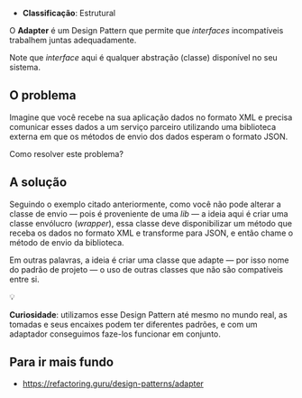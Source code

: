 - **Classificação**: Estrutural

O **Adapter** é um Design Pattern que permite que *interfaces* incompatíveis trabalhem juntas adequadamente.

Note que _interface_ aqui é qualquer abstração (classe) disponível no seu sistema.

## O problema

Imagine que você recebe na sua aplicação dados no formato XML e precisa comunicar esses dados a um serviço parceiro utilizando uma biblioteca externa em que os métodos de envio dos dados esperam o formato JSON.

Como resolver este problema?

## A solução

Seguindo o exemplo citado anteriormente, como você não pode alterar a classe de envio — pois é proveniente de uma _lib_ — a ideia aqui é criar uma classe envólucro (_wrapper_), essa classe deve disponibilizar um método que receba os dados no formato XML e transforme para JSON, e então chame o método de envio da biblioteca.

Em outras palavras, a ideia é criar uma classe que adapte — por isso nome do padrão de projeto — o uso de outras classes que não são compatíveis entre si.

<aside class="callout">
  <div class="icon">💡</div>
  <div class="content">
    <p><strong>Curiosidade</strong>: utilizamos esse Design Pattern até mesmo no mundo real, as tomadas e seus encaixes podem ter diferentes padrões, e com um adaptador conseguimos faze-los funcionar em conjunto.</p>
  </div>
</aside>

## Para ir mais fundo

- <https://refactoring.guru/design-patterns/adapter>